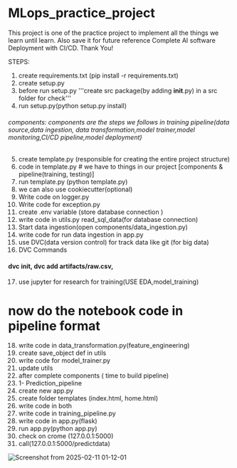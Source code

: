 # MLops_practice_project
This project is one of the practice project to implement all the things we learn until learn.
Also save it for future reference Complete AI software Deployment with CI/CD.
Thank You!

STEPS:
1. create requirements.txt (pip install -r requirements.txt)
2. create setup.py
3. before run setup.py '''create src package(by adding __init__.py) in a src folder for check'''
4. run setup.py(python setup.py install)
###### components: components are the steps we follows in training pipeline(data source,data ingestion, data transformation,model trainer,model monitoring,CI/CD pipeline,model deployment)
5. create template.py  (responsible for creating the entire project structure)
6. code in template.py  # we have to things in our project [components & pipeline(training, testing)]
7. run template.py  (python template.py)
8. we can also use cookiecutter(optional)
9. Write code on logger.py
10. Write code for exception.py
11. create .env variable (store database connection )
12. write code in utils.py read_sql_data(for database connection)
13. Start data ingestion(open components/data_ingestion.py)
14. write code for run data ingestion in app.py
15. use DVC(data version control) for track data like git (for big data)
16.  DVC Commands
#### dvc init, dvc add artifacts/raw.csv,
17. use jupyter for research for training(USE EDA,model_training)
# now do the notebook code in pipeline format
18. write code in data_transformation.py(feature_engineering)
19. create save_object def in utils
20. write code for model_trainer.py
21. update utils
22.  after complete components ( time to build pipeline)
23. 1- Prediction_pipeline
24. create new app.py
25. create folder templates (index.html, home.html)
26. write code in both 
27. write code in training_pipeline.py
28. write code in app.py(flask)
29. run app.py(python app.py)
30. check on crome (127.0.0.1:5000)
31. call(127.0.0.1:5000/predictdata)


![Screenshot from 2025-02-11 01-12-01](https://github.com/user-attachments/assets/9c1db604-06b4-45a2-a070-ec33961312a2)

